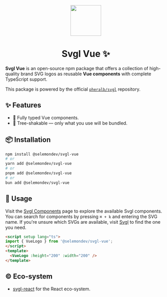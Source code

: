 <p align="center">
 <img align="center" src="https://svgl.app/library/svgl.svg" height="96" />
 <h1 align="center">
  Svgl Vue ✨
 </h1>
</p>

**Svgl Vue** is an open-source npm package that offers a collection of high-quality brand SVG logos as reusable **Vue components** with complete TypeScript support.

This package is powered by the official [`pheralb/svgl`](https://github.com/pheralb/svgl) repository.

## ✨ Features

- 💪 Fully typed Vue components.
- 🍃 Tree-shakable — only what you use will be bundled.

## 📦 Installation

```bash
npm install @selemondev/svgl-vue
# or
yarn add @selemondev/svgl-vue
# or
pnpm add @selemondev/svgl-vue
# or
bun add @selemondev/svgl-vue
```

## 🚀 Usage

Visit the [Svgl Components](https://svgl-react.vercel.app/docs/components) page to explore the available Svgl components. You can search for components by pressing `⌘ + k` and entering the SVG name. If you're unsure which SVGs are available, visit [Svgl](https://svgl.app/) to find the one you need.

```html
<script setup lang="ts">
import { VueLogo } from '@selemondev/svgl-vue';
</script>
<template>
  <VueLogo :height="200" :width="200" />
</template>
```

## ©️ Eco-system

- [svgl-react](https://github.com/ridemountainpig/svgl-react) for the React eco-system.